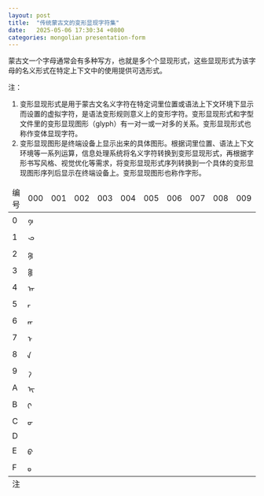 ```yaml
---
layout: post
title:  "传统蒙古文的变形显现字符集"
date:   2025-05-06 17:30:34 +0800
categories: mongolian presentation-form
---
```


蒙古文一个字母通常会有多种写方，也就是多个个显现形式，这些显现形式为该字母的名义形式在特定上下文中的使用提供可选形式。

注：
1. 变形显现形式是用于蒙古文名义字符在特定词里位置或语法上下文环境下显示而设置的虚拟字符，是语法变形规则意义上的变形字符。变形显现形式和字型文件里的变形显现图形（glyph）有一对一或一对多的关系。变形显现形式也称作变体显现字符。
2. 变形显现图形是终端设备上显示出来的具体图形。根据词里位置、语法上下文环境等一系列运算，信息处理系统将名义字符转换到变形显现形式，再根据字形书写风格、视觉优化等需求，将变形显现形式序列转换到一个具体的变形显现图形序列后显示在终端设备上。变形显现图形也称作字形。

<table>
  <thead>
    <tr>
      <td>编号</td>
      <td>000</td>
      <td>001</td>
      <td>002</td>
      <td>003</td>
      <td>004</td>
      <td>005</td>
      <td>006</td>
      <td>007</td>
      <td>008</td>
      <td>009</td>
      <td>00A</td>
      <td>00B</td>
      <td>00C</td>
      <td>00D</td>
      <td>00E</td>
      <td>00F</td>
    </tr>
  </thead>
  <tbody>
    <tr>
      <td>0</td>
      <td class="mgl"><a title="蒙古文·笔日嘎第二形式">𑙠</a></td>
    </tr>
    <tr>
      <td>1</td>
      <td class="mgl"><a title="蒙古文·笔日嘎第三形式">𑙡</a></td>
    </tr>
    <tr>
      <td>2</td>
      <td class="mgl"><a title="蒙古文·笔日嘎第四形式">𑙢</a></td>
    </tr>
    <tr>
      <td>3</td>
      <td class="mgl"><a title="蒙古文·笔日嘎第五形式">𑙣</a></td>
    </tr>
    <tr>
      <td>4</td>
      <td class="mgl"><a title="蒙古文字母·A词首第一形式">ᠠ‍</a></td>
    </tr>
    <tr>
      <td>5</td>
      <td class="mgl"><a title="蒙古文字母·A词中第一形式"> ‍ᠠ‍ </a></td>
    </tr>
    <tr>
      <td>6</td>
      <td class="mgl"><a title="蒙古文字母·A词中第二形式"> ‍‍ᠠ᠋‍ </a></td>
    </tr>
    <tr>
      <td>7</td>
      <td class="mgl"><a title="蒙古文字母·E词首第一形式"> ᠡ‍ </a></td>
    </tr>
    <tr>
      <td>8</td>
      <td class="mgl"><a title="蒙古文字母·A词末第一形式"> ‍ᠠ </a></td>
    </tr>
    <tr>
      <td>9</td>
      <td class="mgl"><a title="蒙古文字母·A词末第二形式"> ‍ᠠ᠋ </a></td>
    </tr>
    <tr>
      <td>A</td>
      <td class="mgl"><a title="蒙古文字母·I词首形式"> ᠢ‍ </a></td>
    </tr>
    <tr>
      <td>B</td>
      <td class="mgl"><a title="蒙古文字母·I词末形式"> ‍ᠢ </a></td>
    </tr>
    <tr>
      <td>C</td>
      <td class="mgl"><a title="蒙古文字母·U词中第一形式"> ‍ᠦ‍ </a></td>
    </tr>
    <tr>
      <td>D</td>
      <td class="mgl"><a title="蒙古文字母·U词中第二形式">  </a></td>
    </tr>
    <tr>
      <td>E</td>
      <td class="mgl"><a title="蒙古文字母·U词末第一形式"> ‍ᠦ </a></td>
    </tr>
    <tr>
      <td>F</td>
      <td class="mgl"><a title="蒙古文字母·U词末第二形式"> ‍ᠣ᠋ </a></td>
    </tr>
  </tbody>
  <tfoot>
    <tr>
      <td>注</td>
    </tr>
  </tfoot>
</table>
